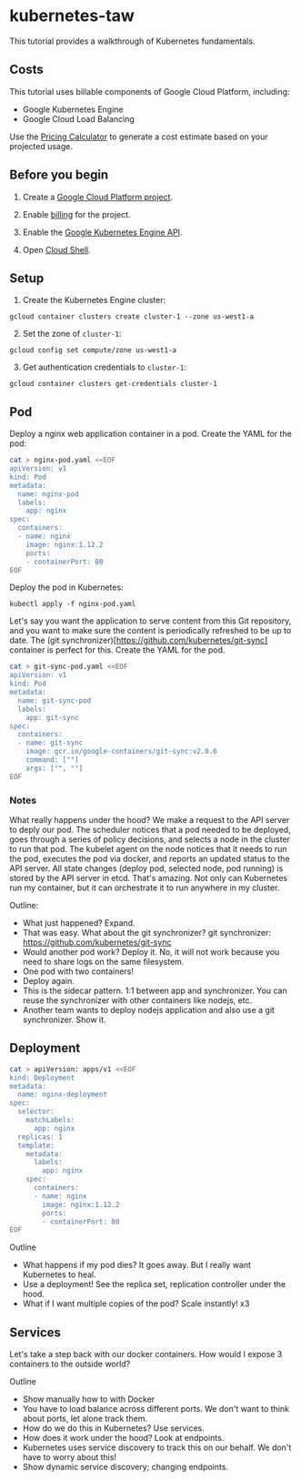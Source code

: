 # kubernetes-taw

This tutorial provides a walkthrough of Kubernetes fundamentals.

## Costs

This tutorial uses billable components of Google Cloud Platform, including:

* Google Kubernetes Engine
* Google Cloud Load Balancing

Use the [Pricing Calculator][pricing] to generate a cost estimate based on your
projected usage.

[pricing]: https://cloud.google.com/products/calculator

## Before you begin

1. Create a [Google Cloud Platform project](https://console.cloud.google.com/project).

2. Enable [billing](https://console.cloud.google.com/billing) for the project.

3. Enable the [Google Kubernetes Engine API](https://console.cloud.google.com/flows/enableapi?apiid=container.googleapis.com).

4. Open [Cloud Shell](https://console.cloud.google.com/cloudshell).

## Setup

1. Create the Kubernetes Engine cluster:

```
gcloud container clusters create cluster-1 --zone us-west1-a
```

2. Set the zone of `cluster-1`:

```
gcloud config set compute/zone us-west1-a
```

3. Get authentication credentials to `cluster-1`:

```
gcloud container clusters get-credentials cluster-1
```

## Pod

Deploy a nginx web application container in a pod.  Create the YAML for the pod:

```bash
cat > nginx-pod.yaml <<EOF
apiVersion: v1
kind: Pod
metadata:
  name: nginx-pod
  labels:
    app: nginx
spec:
  containers:
  - name: nginx
    image: nginx:1.12.2
    ports:
    - containerPort: 80
EOF
```

Deploy the pod in Kubernetes:

    kubectl apply -f nginx-pod.yaml

Let's say you want the application to serve content from this Git repository, and you want to make sure the content is periodically refreshed to be up to date.  The (git synchronizer)[https://github.com/kubernetes/git-sync] container is perfect for this.  Create the YAML for the pod.

```bash
cat > git-sync-pod.yaml <<EOF
apiVersion: v1
kind: Pod
metadata:
  name: git-sync-pod
  labels:
    app: git-sync
spec:
  containers:
  - name: git-sync
    image: gcr.io/google-containers/git-sync:v2.0.6
    command: [""]
    args: ["", ""]
EOF
```

### Notes
What really happens under the hood?  We make a request to the API server to deply our pod.  The scheduler notices that a pod needed to be deployed, goes through a series of policy decisions, and selects a node in the cluster to run that pod.  The kubelet agent on the node notices that it needs to run the pod, executes the pod via docker, and reports an updated status to the API server.  All state changes (deploy pod, selected node, pod running) is stored by the API server in etcd.  That's amazing.  Not only can Kubernetes run my container, but it can orchestrate it to run anywhere in my cluster.

Outline:
* What just happened?  Expand.
* That was easy.  What about the git synchronizer?  git synchronizer: https://github.com/kubernetes/git-sync
* Would another pod work?  Deploy it.  No, it will not work because you need to share logs on the same filesystem.
* One pod with two containers!
* Deploy again.
* This is the sidecar pattern.  1:1 between app and synchronizer.  You can reuse the synchronizer with other containers like nodejs, etc.
* Another team wants to deploy nodejs application and also use a git synchronizer.  Show it.

## Deployment

```bash
cat > apiVersion: apps/v1 <<EOF
kind: Deployment
metadata:
  name: nginx-deployment
spec:
  selector:
    matchLabels:
      app: nginx
  replicas: 1
  template:
    metadata:
      labels:
        app: nginx
    spec:
      containers:
      - name: nginx
        image: nginx:1.12.2
        ports:
        - containerPort: 80
EOF
```

Outline
* What happens if my pod dies?  It goes away.  But I really want Kubernetes to heal.
* Use a deployment!  See the replica set, replication controller under the hood.
* What if I want multiple copies of the pod?  Scale instantly!  x3

## Services

Let's take a step back with our docker containers.  How would I expose 3 containers to the outside world?


Outline
* Show manually how to with Docker
* You have to load balance across different ports.  We don't want to think about ports, let alone track them.
* How do we do this in Kubernetes?  Use services.
* How does it work under the hood?  Look at endpoints.
* Kubernetes uses service discovery to track this on our behalf.  We don't have to worry about this!
* Show dynamic service discovery; changing endpoints.
